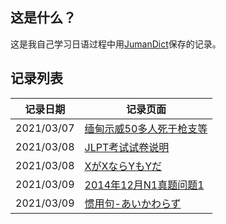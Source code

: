 ## 这是什么？

这是我自己学习日语过程中用[JumanDict](https://github.com/CoryXie/JumanDict)保存的记录。

## 记录列表

记录日期 | 记录页面
------------ | -------------
2021/03/07 | [缅甸示威50多人死于枪支等](0001-缅甸示威50多人死于枪支等.md)
2021/03/08 | [JLPT考试试卷说明](0002-JLPT考试试卷说明.md)
2021/03/08 | [XがXならYもYだ](0003-XがXならYもYだ.md)
2021/03/09 | [2014年12月N1真题问题1](0004-2014年12月N1真题问题1.md)
2021/03/09 | [惯用句-あいかわらず](0005-惯用句-あいかわらず.md)
